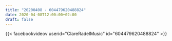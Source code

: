 ```yaml
---
title: "20200408 - 604479620488824"
date: 2020-04-08T12:00:00+02:00
draft: false
---
```


{{< facebookvideov userid="ClareRadelMusic" id="604479620488824" >}}